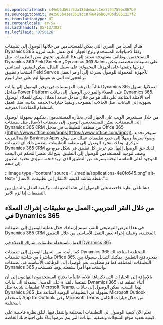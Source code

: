 ```yaml
---
ms.openlocfilehash: c40eb6d563a5da186debaac1ea5794759bc067b9
ms.sourcegitcommit: 842505b41ee561acc87b6496b6040bd5851217f2
ms.translationtype: HT
ms.contentlocale: ar-SA
ms.lasthandoff: 05/13/2022
ms.locfileid: "8756126"
---
```

هناك العديد من الطرق التي يمكن للمستخدمين من خلالها الوصول إلى تطبيقات Dynamics 365 وفقاً لاحتياجات المستخدم ونوع الجهاز الذي تعمل عليه. لتزويد المستخدمين بوظائف مستهدفة تستند إلى هذا التطبيق، تحتوي بعض التطبيقات، مثل Dynamics 365 Field Service وDynamics 365 Sales، على تطبيقات مخصصة يمكن تنزيلها وتثبيتها على أجهزتك المحمولة. على سبيل المثال، يمكن للفنيين الميدانيين استخدام تطبيق Field Service للأجهزة المحمولة للوصول بسرعة إلى أوامر العمل والحجوزات التي تم تعيينها لهم على مدار اليوم.

غالباً ما ترغب المؤسسات في توفير الوصول إلى بيانات Dynamics 365 لعملائها. تسهل مداخل Power Platform على العملاء والموردين الوصول إلى بيانات Dynamics 365. أحد الأمثلة الشائعة على ذلك هو من خلال مدخل خدمة العملاء. يمكن للعملاء الوصول بسهولة إلى البيانات، مثل الحالات المفتوحة، وتنفيذ خيارات الخدمة الذاتية، مثل العمل باستخدام المقالات المعرفية.

من خلال مستعرض الويب على الجهاز الذي يختاره المستخدمون، يمكنهم بسهولة الوصول إلى التطبيقات. يمكن للمستخدمين الوصول إلى تطبيقات الأعمال مثل تطبيقات Dynamics 365 CRM من منطقة التطبيقات في مدخل Office 365 ([https://www.office.com/apps](https://www.office.com/apps)). سيوفر تحديد علامة التبويب Business Apps وصولاً سريعاً وسهلاً إلى جميع تطبيقات عملك من موقع مركزي، وذلك بمجرد الوصول إلى منطقة التطبيقات. يتضمن ذلك أي تطبيقات Dynamics 365 CRM لديك حق الوصول إليها. يتم عرض كل تطبيق في شكل مربع مع وصف لتوجيه المستخدمين للوصول إلى التطبيق. يتيح لك عنصر التحكم في البحث الموجود أعلى الشاشة البحث بسرعة عن التطبيق الذي تريد فتحه. سيؤدي تحديد التطبيق إلى فتحه.

:::image type="content" source="../media/applications-4e0fc645.png" alt-text="لقطة شاشة لكيفية الانتقال إلى تطبيقات الأعمال.":::


دعنا نلقي نظرة فاحصة على الوصول إلى هذه التطبيقات، وكيفية التنقل والتبديل بين التطبيقات إذا لزم الأمر.

## <a name="click-through-demo-work-with-dynamics-365-customer-engagement-apps"></a>من خلال النقر التجريبي: العمل مع تطبيقات إشراك العملاء في Dynamics 365

في هذا العرض التوضيحي للنقر، سيتم إرشادك خلال عملية الوصول إلى تطبيقات Dynamics 365 CRM المختلفة، وعملية إجراء بعض التنقل الأساسي من خلال التطبيق.

[العمل باستخدام تطبيقات إشراك العملاء في Dynamics 365](https://edxinteractivepage.blob.core.windows.net/edxpages/mb-910/version2/M1-Customer-Engagement-Apps/index.html)

كما رأيت، من السهل الوصول إلى تطبيقات Dynamics 365 المختلفة المتاحة لك مباشرةً من شاشة تطبيقات Office 365. بمجرد فتح التطبيق، يمكنك التبديل بسهولة بين التطبيقات المختلفة كما هو مطلوب. يعد الوصول إلى الوظائف الأساسية في تطبيقات Dynamics 365 واستخدامها أمراً ستفعله يومياً كمستخدم.

بالإضافة إلى الخيارات التي ذكرناها أعلاه، غالباً ما يحتاج المستخدمون النهائيون إلى أن يتمتعوا بالقدرة على الوصول بسهولة إلى بيانات Dynamics 365 أثناء عملهم في تطبيقات شائعة مثل Microsoft Teams. لهذا السبب، يمكن الوصول إلى بيانات Dynamics 365 بسهولة في التطبيقات اليومية الشائعة مثل Microsoft Outlook، باستخدام App for Outlook، وفي Microsoft Teams من خلال خيارات التكامل المختلفة.

نعلم الآن كيفية الوصول إلى التطبيقات المختلفة والتنقل فيها، لنلق نظرة فاحصة على كيفية تحديد موقع السجلات وتصفية البيانات التي يتم عرضها بناءً على احتياجاتك الخاصة.
